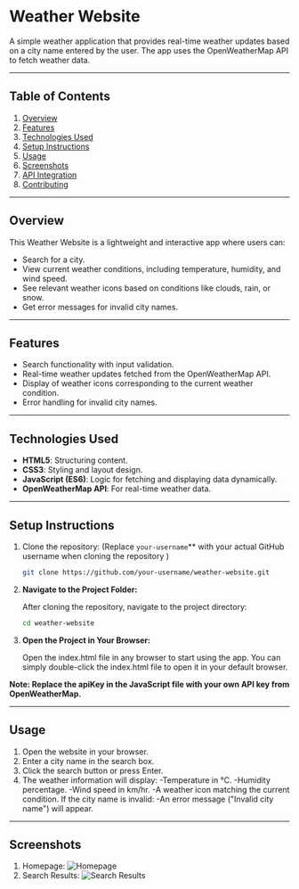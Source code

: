 # Weather Website

A simple weather application that provides real-time weather updates based on a city name entered by the user. The app uses the OpenWeatherMap API to fetch weather data.

---

## Table of Contents

1. [Overview](#overview)
2. [Features](#features)
3. [Technologies Used](#technologies-used)
4. [Setup Instructions](#setup-instructions)
5. [Usage](#usage)
6. [Screenshots](#screenshots)
7. [API Integration](#api-integration)
8. [Contributing](#contributing)

---

## Overview

This Weather Website is a lightweight and interactive app where users can:
- Search for a city.
- View current weather conditions, including temperature, humidity, and wind speed.
- See relevant weather icons based on conditions like clouds, rain, or snow.
- Get error messages for invalid city names.

---

## Features

- Search functionality with input validation.
- Real-time weather updates fetched from the OpenWeatherMap API.
- Display of weather icons corresponding to the current weather condition.
- Error handling for invalid city names.

---

## Technologies Used

- **HTML5**: Structuring content.
- **CSS3**: Styling and layout design.
- **JavaScript (ES6)**: Logic for fetching and displaying data dynamically.
- **OpenWeatherMap API**: For real-time weather data.

---

## Setup Instructions

1. Clone the repository:
   (Replace `your-username`** with your actual GitHub username when cloning the repository )
   ```bash
   git clone https://github.com/your-username/weather-website.git
2. **Navigate to the Project Folder:**
   
   After cloning the repository, navigate to the project directory:
   ```bash
   cd weather-website
3. **Open the Project in Your Browser:**
   
   Open the index.html file in any browser to start using the app. You can simply double-click the index.html file to open it in your default browser.

**Note: Replace the apiKey in the JavaScript file with your own API key from OpenWeatherMap.**

---

## Usage

1. Open the website in your browser.
2. Enter a city name in the search box.
3. Click the search button or press Enter.
4. The weather information will display:
      -Temperature in °C.
      -Humidity percentage.
      -Wind speed in km/hr.
      -A weather icon matching the current condition.
If the city name is invalid:
      -An error message ("Invalid city name") will appear.

---

## Screenshots

1. Homepage:
   ![Homepage](https://github.com/gupta-aanshi/real-time-weather-forecast/blob/main/assets/screenshots/Screenshot%202024-11-30%20175620.png)
3. Search Results:
   ![Search Results](https://github.com/gupta-aanshi/real-time-weather-forecast/blob/main/assets/screenshots/Screenshot%202024-11-30%20175554.png)
